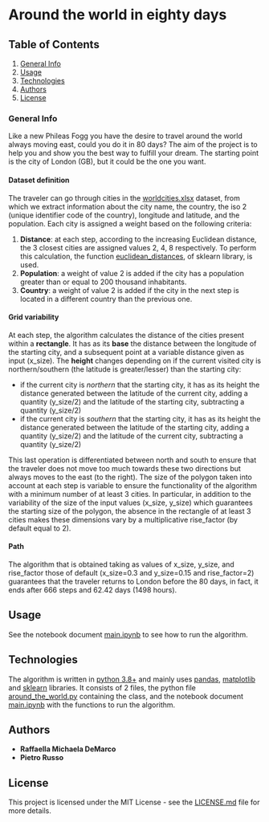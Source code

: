 # Around the world in eighty days

## Table of Contents

1. [General Info](#general-info)
2. [Usage](#usage)
2. [Technologies](#technologies)
3. [Authors](#authors)
4. [License](#license)

### General Info

Like a new Phileas Fogg you have the desire to travel around the world always moving east, could you do it in 80 days?
The aim of the project is to help you and show you the best way to fulfill your dream.
The starting point is the city of London (GB), but it could be the one you want.

#### Dataset definition

The traveler can go through cities in the [worldcities.xlsx](worldcities.xlsx) dataset, from which we extract information about the city name, the country, the iso 2 (unique identifier code of the country), longitude and latitude, and the population. 
Each city is assigned a weight based on the following criteria:
1. **Distance**: at each step, according to the increasing Euclidean distance, the 3 closest cities are assigned values 2, 4, 8 respectively. To perform this calculation, the function [euclidean_distances](https://scikit-learn.org/stable/modules/generated/sklearn.metrics.pairwise.euclidean_distances.html), of sklearn library, is used.
2. **Population**: a weight of value 2 is added if the city has a population greater than or equal to 200 thousand inhabitants.
3. **Country**: a weight of value 2 is added if the city in the next step is located in a different country than the previous one.

#### Grid variability

At each step, the algorithm calculates the distance of the cities present within a **rectangle**.
It has as its **base** the distance between the longitude of the starting city, and a subsequent point at a variable distance given as input (x_size). 
The **height** changes depending on if the current visited city is northern/southern (the latitude is greater/lesser) than the starting city:
* if the current city is *northern* that the starting city, it has as its height  the distance generated between the latitude of the current city, adding a quantity (y_size/2) and the latitude of the starting city, subtracting a quantity (y_size/2) 
* if the current city is *southern* that the starting city, it has as its height  the distance generated between the latitude of the starting city, adding a quantity (y_size/2) and the latitude of the current city, subtracting a quantity (y_size/2) 

This last operation is differentiated between north and south to ensure that the traveler does not move too much towards these two directions but always moves to the east (to the right). 
The size of the polygon taken into account at each step is variable  to ensure the functionality of the algorithm with a minimum number of at least 3 cities. 
In particular, in addition to the variability of the size of the input values (x_size, y_size) which guarantees the starting size of the polygon, the absence in the rectangle of at least 3 cities makes these dimensions vary by a multiplicative rise_factor (by default equal to 2).

#### Path
The algorithm that is obtained taking as values of x_size, y_size, and rise_factor those of default (x_size=0.3 and y_size=0.15 and rise_factor=2) guarantees that the traveler returns to London before the 80 days, in fact, it ends after 666 steps and 62.42 days (1498 hours).

## Usage

See the notebook document [main.ipynb](main.ipynb) to see how to run the algorithm.

## Technologies

The algorithm is written in [python 3.8+](https://docs.python.org/3/) and mainly uses [pandas](https://pandas.pydata.org/docs/), [matplotlib](https://matplotlib.org/contents.html) and [sklearn](https://scikit-learn.org/stable/user_guide.html) libraries.
It consists of 2 files, the python file [around_the_world.py](around_the_world.py) containing the class, and the notebook document [main.ipynb](main.ipynb) with the functions to run the algorithm.

## Authors

* **Raffaella Michaela DeMarco**
* **Pietro Russo**

## License

This project is licensed under the MIT License - see the [LICENSE.md](LICENSE.md) file for more details.